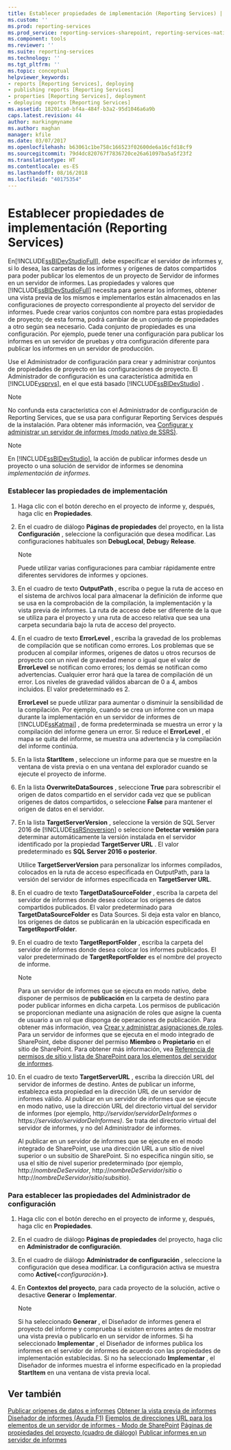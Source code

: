 ```yaml
---
title: Establecer propiedades de implementación (Reporting Services) | Microsoft Docs
ms.custom: ''
ms.prod: reporting-services
ms.prod_service: reporting-services-sharepoint, reporting-services-native
ms.component: tools
ms.reviewer: ''
ms.suite: reporting-services
ms.technology: ''
ms.tgt_pltfrm: ''
ms.topic: conceptual
helpviewer_keywords:
- reports [Reporting Services], deploying
- publishing reports [Reporting Services]
- properties [Reporting Services], deployment
- deploying reports [Reporting Services]
ms.assetid: 18201ca0-bf4a-484f-b3a2-95d1046a6a9b
caps.latest.revision: 44
author: markingmyname
ms.author: maghan
manager: kfile
ms.date: 03/07/2017
ms.openlocfilehash: b63061c1be758c166523f02600de6a16cfd18cf9
ms.sourcegitcommit: 79d4dc820767f7836720ce26a61097ba5a5f23f2
ms.translationtype: HT
ms.contentlocale: es-ES
ms.lasthandoff: 08/16/2018
ms.locfileid: "40175354"
---
```

# <a name="set-deployment-properties-reporting-services"></a>Establecer propiedades de implementación (Reporting Services)

  En[!INCLUDE[ssBIDevStudioFull](../../includes/ssbidevstudiofull-md.md)], debe especificar el servidor de informes y, si lo desea, las carpetas de los informes y orígenes de datos compartidos para poder publicar los elementos de un proyecto de Servidor de informes en un servidor de informes. Las propiedades y valores que [!INCLUDE[ssBIDevStudioFull](../../includes/ssbidevstudiofull-md.md)] necesita para generar los informes, obtener una vista previa de los mismos e implementarlos están almacenados en las configuraciones de proyecto correspondiente al proyecto del servidor de informes. Puede crear varios conjuntos con nombre para estas propiedades de proyecto; de esta forma, podrá cambiar de un conjunto de propiedades a otro según sea necesario. Cada conjunto de propiedades es una configuración. Por ejemplo, puede tener una configuración para publicar los informes en un servidor de pruebas y otra configuración diferente para publicar los informes en un servidor de producción.  
  
 Use el Administrador de configuración para crear y administrar conjuntos de propiedades de proyecto en las configuraciones de proyecto. El Administrador de configuración es una característica admitida en [!INCLUDE[vsprvs](../../includes/vsprvs-md.md)], en el que está basado [!INCLUDE[ssBIDevStudio](../../includes/ssbidevstudio-md.md)] .  
  
> [!NOTE]  
>  No confunda esta característica con el Administrador de configuración de Reporting Services, que se usa para configurar Reporting Services después de la instalación. Para obtener más información, vea [Configurar y administrar un servidor de informes &#40;modo nativo de SSRS&#41;](../../reporting-services/report-server/configure-and-administer-a-report-server-ssrs-native-mode.md).  
  
> [!NOTE]  
>  En [!INCLUDE[ssBIDevStudio](../../includes/ssbidevstudio-md.md)], la acción de publicar informes desde un proyecto o una solución de servidor de informes se denomina *implementación de informes*.  
  
### <a name="to-set-deployment-properties"></a>Establecer las propiedades de implementación
  
1. Haga clic con el botón derecho en el proyecto de informe y, después, haga clic en **Propiedades**.  
  
2. En el cuadro de diálogo **Páginas de propiedades** del proyecto, en la lista **Configuración** , seleccione la configuración que desea modificar. Las configuraciones habituales son **DebugLocal**, **Debug**y **Release**.  
  
    > [!NOTE]  
    >  Puede utilizar varias configuraciones para cambiar rápidamente entre diferentes servidores de informes y opciones.  
  
3. En el cuadro de texto **OutputPath**  , escriba o pegue la ruta de acceso en el sistema de archivos local para almacenar la definición de informe que se usa en la comprobación de la compilación, la implementación y la vista previa de informes. La ruta de acceso debe ser diferente de la que se utiliza para el proyecto y una ruta de acceso relativa que sea una carpeta secundaria bajo la ruta de acceso del proyecto.  
  
4. En el cuadro de texto **ErrorLevel**  , escriba la gravedad de los problemas de compilación que se notifican como errores. Los problemas que se producen al compilar informes, orígenes de datos u otros recursos de proyecto con un nivel de gravedad menor o igual que el valor de **ErrorLevel**  se notifican como errores; los demás se notifican como advertencias. Cualquier error hará que la tarea de compilación dé un error. Los niveles de gravedad válidos abarcan de 0 a 4, ambos incluidos. El valor predeterminado es 2.  
  
     **ErrorLevel** se puede utilizar para aumentar o disminuir la sensibilidad de la compilación. Por ejemplo, cuando se crea un informe con un mapa durante la implementación en un servidor de informes de [!INCLUDE[ssKatmai](../../includes/sskatmai-md.md)] , de forma predeterminada se muestra un error y la compilación del informe genera un error. Si reduce el **ErrorLevel** , el mapa se quita del informe, se muestra una advertencia y la compilación del informe continúa.  
  
5. En la lista **StartItem**  , seleccione un informe para que se muestre en la ventana de vista previa o en una ventana del explorador cuando se ejecute el proyecto de informe.  
  
6. En la lista **OverwriteDataSources** , seleccione **True** para sobrescribir el origen de datos compartido en el servidor cada vez que se publican orígenes de datos compartidos, o seleccione **False** para mantener el origen de datos en el servidor.  
  
7. En la lista **TargetServerVersion** , seleccione la versión de SQL Server 2016 de [!INCLUDE[ssRSnoversion](../../includes/ssrsnoversion-md.md)] o seleccione **Detectar versión** para determinar automáticamente la versión instalada en el servidor identificado por la propiedad **TargetServer URL** . El valor predeterminado es **SQL Server 2016 o posterior**.  
  
     Utilice **TargetServerVersion** para personalizar los informes compilados, colocados en la ruta de acceso especificada en OutputPath, para la versión del servidor de informes especificada en **TargetServer URL**.  
  
8. En el cuadro de texto **TargetDataSourceFolder** , escriba la carpeta del servidor de informes donde desea colocar los orígenes de datos compartidos publicados. El valor predeterminado para **TargetDataSourceFolder** es Data Sources. Si deja esta valor en blanco, los orígenes de datos se publicarán en la ubicación especificada en **TargetReportFolder**.  
  
9. En el cuadro de texto **TargetReportFolder** , escriba la carpeta del servidor de informes donde desea colocar los informes publicados. El valor predeterminado de **TargetReportFolder**  es el nombre del proyecto de informe.  
  
    > [!NOTE]  
    >  Para un servidor de informes que se ejecuta en modo nativo, debe disponer de permisos de **publicación** en la carpeta de destino para poder publicar informes en dicha carpeta. Los permisos de publicación se proporcionan mediante una asignación de roles que asigne la cuenta de usuario a un rol que disponga de operaciones de publicación. Para obtener más información, vea [Crear y administrar asignaciones de roles](../../reporting-services/security/create-and-manage-role-assignments.md). Para un servidor de informes que se ejecuta en el modo integrado de SharePoint, debe disponer del permiso **Miembro** o **Propietario** en el sitio de SharePoint. Para obtener más información, vea [Referencia de permisos de sitio y lista de SharePoint para los elementos del servidor de informes](../../reporting-services/security/sharepoint-site-and-list-permission-reference-for-report-server-items.md).  
  
10. En el cuadro de texto **TargetServerURL** , escriba la dirección URL del servidor de informes de destino. Antes de publicar un informe, establezca esta propiedad en la dirección URL de un servidor de informes válido. Al publicar en un servidor de informes que se ejecute en modo nativo, use la dirección URL del directorio virtual del servidor de informes (por ejemplo, http:*//servidor/servidorDeInformes* o https:*//servidor/servidorDeInformes)*. Se trata del directorio virtual del servidor de informes, y no del Administrador de informes.  
  
     Al publicar en un servidor de informes que se ejecute en el modo integrado de SharePoint, use una dirección URL a un sitio de nivel superior o un subsitio de SharePoint. Si no especifica ningún sitio, se usa el sitio de nivel superior predeterminado (por ejemplo, http://*nombreDeServidor*, http://*nombreDeServidor*/*sitio* o http://*nombreDeServidor*/*sitio*/*subsitio*).  
  
### <a name="to-set-configuration-manager-properties"></a>Para establecer las propiedades del Administrador de configuración  
  
1. Haga clic con el botón derecho en el proyecto de informe y, después, haga clic en **Propiedades**.  
  
2. En el cuadro de diálogo **Páginas de propiedades** del proyecto, haga clic en **Administrador de configuración**.  
  
3. En el cuadro de diálogo **Administrador de configuración** , seleccione la configuración que desea modificar. La configuración activa se muestra como **Active(***\<configuración>***)**.  
  
4. En **Contextos del proyecto**, para cada proyecto de la solución, active o desactive **Generar** o **Implementar**.  
  
    > [!NOTE]  
    >  Si ha seleccionado **Generar** , el Diseñador de informes genera el proyecto del informe y comprueba si existen errores antes de mostrar una vista previa o publicarlo en un servidor de informes. Si ha seleccionado **Implementar** , el Diseñador de informes publica los informes en el servidor de informes de acuerdo con las propiedades de implementación establecidas. Si no ha seleccionado **Implementar** , el Diseñador de informes muestra el informe especificado en la propiedad **StartItem** en una ventana de vista previa local.  
  
## <a name="see-also"></a>Ver también  
 [Publicar orígenes de datos e informes](../../reporting-services/reports/publishing-data-sources-and-reports.md) [Obtener la vista previa de informes](../../reporting-services/reports/previewing-reports.md) [Diseñador de informes (Ayuda F1)](../../reporting-services/tools/report-designer-f1-help.md) [Ejemplos de direcciones URL para los elementos de un servidor de informes - Modo de SharePoint](../../reporting-services/tools/url-examples-for-items-on-a-report-server-sharepoint-mode.md) [Páginas de propiedades del proyecto (cuadro de diálogo)](../../reporting-services/tools/project-property-pages-dialog-box.md) [Publicar informes en un servidor de informes](../../reporting-services/reports/publishing-reports-to-a-report-server.md)